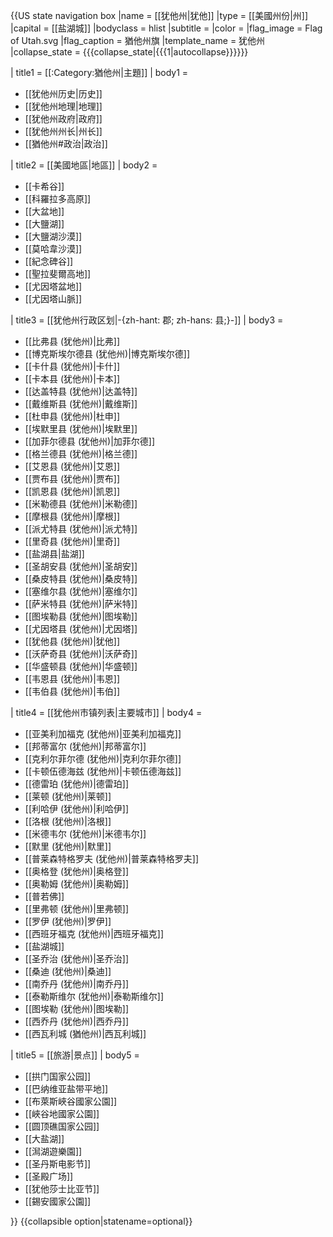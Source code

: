 {{US state navigation box
|name      = [[犹他州|犹他]]
|type      = [[美國州份|州]]
|capital   = [[盐湖城]]
|bodyclass = hlist
|subtitle  = 
|color          = 
|flag_image     = Flag of Utah.svg
|flag_caption   = 猶他州旗
|template_name  = 犹他州
|collapse_state = {{{collapse_state|{{{1<includeonly>|autocollapse</includeonly>}}}}}}

| title1 = [[:Category:猶他州|主題]]
| body1  = 
* [[犹他州历史|历史]]
* [[犹他州地理|地理]]
* [[犹他州政府|政府]]
* [[犹他州州长|州长]]
* [[猶他州#政治|政治]]

| title2 = [[美國地區|地區]]
| body2 =
* [[卡希谷]]
* [[科羅拉多高原]]
* [[大盆地]]
* [[大鹽湖]]
* [[大鹽湖沙漠]]
* [[莫哈韋沙漠]]
* [[紀念碑谷]]
* [[聖拉斐爾高地]]
* [[尤因塔盆地]]
* [[尤因塔山脈]]

| title3 = [[犹他州行政区划|-{zh-hant: 郡; zh-hans: 县;}-]]
| body3  =
* [[比弗县 (犹他州)|比弗]]
* [[博克斯埃尔德县 (犹他州)|博克斯埃尔德]]
* [[卡什县 (犹他州)|卡什]]
* [[卡本县 (犹他州)|卡本]]
* [[达盖特县 (犹他州)|达盖特]]
* [[戴维斯县 (犹他州)|戴维斯]]
* [[杜申县 (犹他州)|杜申]]
* [[埃默里县 (犹他州)|埃默里]]
* [[加菲尔德县 (犹他州)|加菲尔德]]
* [[格兰德县 (犹他州)|格兰德]]
* [[艾恩县 (犹他州)|艾恩]]
* [[贾布县 (犹他州)|贾布]]
* [[凯恩县 (犹他州)|凯恩]]
* [[米勒德县 (犹他州)|米勒德]]
* [[摩根县 (犹他州)|摩根]]
* [[派尤特县 (犹他州)|派尤特]]
* [[里奇县 (犹他州)|里奇]]
* [[盐湖县|盐湖]]
* [[圣胡安县 (犹他州)|圣胡安]]
* [[桑皮特县 (犹他州)|桑皮特]]
* [[塞维尔县 (犹他州)|塞维尔]]
* [[萨米特县 (犹他州)|萨米特]]
* [[图埃勒县 (犹他州)|图埃勒]]
* [[尤因塔县 (犹他州)|尤因塔]]
* [[犹他县 (犹他州)|犹他]]
* [[沃萨奇县 (犹他州)|沃萨奇]]
* [[华盛顿县 (犹他州)|华盛顿]]
* [[韦恩县 (犹他州)|韦恩]]
* [[韦伯县 (犹他州)|韦伯]]

| title4 = [[犹他州市镇列表|主要城市]]
| body4  =
* [[亚美利加福克 (犹他州)|亚美利加福克]]
* [[邦蒂富尔 (犹他州)|邦蒂富尔]]
* [[克利尔菲尔德 (犹他州)|克利尔菲尔德]]
* [[卡顿伍德海兹 (犹他州)|卡顿伍德海兹]]
* [[德雷珀 (犹他州)|德雷珀]]
* [[莱顿 (犹他州)|莱顿]]
* [[利哈伊 (犹他州)|利哈伊]]
* [[洛根 (犹他州)|洛根]]
* [[米德韦尔 (犹他州)|米德韦尔]]
* [[默里 (犹他州)|默里]]
* [[普莱森特格罗夫 (犹他州)|普莱森特格罗夫]]
* [[奥格登 (犹他州)|奥格登]]
* [[奥勒姆 (犹他州)|奥勒姆]]
* [[普若佛]]
* [[里弗顿 (犹他州)|里弗顿]]
* [[罗伊 (犹他州)|罗伊]]
* [[西班牙福克 (犹他州)|西班牙福克]]
* [[盐湖城]]
* [[圣乔治 (犹他州)|圣乔治]]
* [[桑迪 (犹他州)|桑迪]]
* [[南乔丹 (犹他州)|南乔丹]]
* [[泰勒斯维尔 (犹他州)|泰勒斯维尔]]
* [[图埃勒 (犹他州)|图埃勒]]
* [[西乔丹 (犹他州)|西乔丹]]
* [[西瓦利城 (猶他州)|西瓦利城]] 

| title5 = [[旅游|景点]]
| body5 =
* [[拱门国家公园]]
* [[巴纳维亚盐带平地]]
* [[布萊斯峽谷國家公園]]
* [[峽谷地國家公園]]
* [[圆顶礁国家公园]]
* [[大盐湖]]
* [[澙湖遊樂園]]
* [[圣丹斯电影节]]
* [[圣殿广场]]
* [[犹他莎士比亚节]]
* [[錫安國家公園]]

}}<noinclude>
{{collapsible option|statename=optional}}
</noinclude>